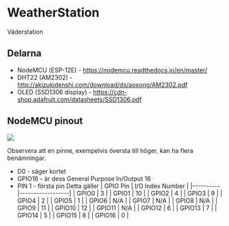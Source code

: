 # WeatherStation
Väderstation

## Delarna
* NodeMCU (ESP-12E) - https://nodemcu.readthedocs.io/en/master/
* DHT22 (AM2302) - http://akizukidenshi.com/download/ds/aosong/AM2302.pdf
* OLED (SSD1306 display) - https://cdn-shop.adafruit.com/datasheets/SSD1306.pdf

## NodeMCU pinout
<img src="https://pradeepsinghblog.files.wordpress.com/2016/04/nodemcu_pins.png">

Observera att en pinne, exempelvis översta till höger, kan ha flera benämningar.
* D0 - säger kortet
* GPIO16 - är dess General Purpose In/Output 16
* PIN 1 - första pin
Detta gäller
| GPIO Pin | I/O Index Number |
|----------|------------------|
| GPIO0    | 3                |
| GPIO1    | 10               | 
| GPIO2    | 4                |
| GPIO3    | 9                |
| GPIO4    | 2                | 
| GPIO5    | 1                |
| GPIO6 | N/A |
| GPIO7 | N/A | 
| GPIO8 | N/A |
| GPIO9 | 11 |
| GPIO10 | 12 |
| GPIO11 | N/A |
| GPIO12 | 6 |
| GPIO13 | 7 |
| GPIO14 | 5 |
| GPIO15 | 8 |
| GPIO16 | 0 |